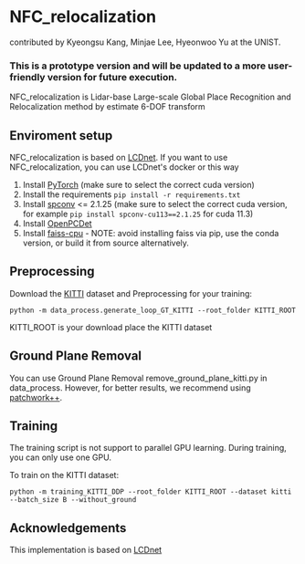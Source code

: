 # NFC_relocalization

contributed by Kyeongsu Kang, Minjae Lee, Hyeonwoo Yu at the UNIST.

### **This is a prototype version and will be updated to a more user-friendly version for future execution.**

NFC_relocalization is Lidar-base Large-scale Global Place Recognition and Relocalization method by estimate 6-DOF transform

## Enviroment setup

NFC_relocalization is based on [LCDnet]. If you want to use NFC_relocalization, you can use LCDnet's docker or this way

1. Install [PyTorch](https://pytorch.org/) (make sure to select the correct cuda version)
2. Install the requirements ```pip install -r requirements.txt```
3. Install [spconv](https://github.com/traveller59/spconv) <= 2.1.25 (make sure to select the correct cuda version, for example ```pip install spconv-cu113==2.1.25``` for cuda 11.3)
4. Install [OpenPCDet](https://github.com/open-mmlab/OpenPCDet)
5. Install [faiss-cpu](https://github.com/facebookresearch/faiss/blob/main/INSTALL.md) - NOTE: avoid installing faiss via pip, use the conda version, or build it from source alternatively.

## Preprocessing

Download the [KITTI](http://semantic-kitti.org/dataset.html#download) dataset and Preprocessing for your training:

```
python -m data_process.generate_loop_GT_KITTI --root_folder KITTI_ROOT
```

KITTI_ROOT is your download place the KITTI dataset



## Ground Plane Removal

You can use Ground Plane Removal remove_ground_plane_kitti.py in data_process. However, for better results, we recommend using [patchwork++](https://github.com/url-kaist/patchwork-plusplus).

## Training
The training script is not support to parallel GPU learning. During training, you can only use one GPU.

To train on the KITTI dataset:
```
python -m training_KITTI_DDP --root_folder KITTI_ROOT --dataset kitti --batch_size B --without_ground
```


## Acknowledgements
This implementation is based on [LCDnet]

[LCDnet]: https://github.com/robot-learning-freiburg/LCDNet
